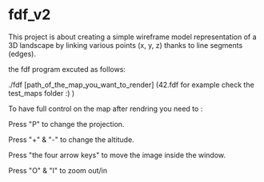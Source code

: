 # fdf_v2
This project is about creating a simple wireframe model representation of a 3D landscape by linking various points (x, y, z) thanks to line segments (edges).

the fdf program excuted as follows:

./fdf [path_of_the_map_you_want_to_render] (42.fdf for example check the test_maps folder :) )

To have full control on the map after rendring you need to :

Press "P" to change the projection.

Press "+" & "-" to change the altitude.

Press "the four arrow keys" to move the image inside the window.

Press "O" & "I" to zoom out/in
